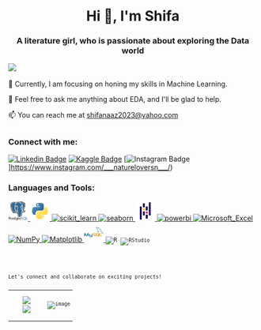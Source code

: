 <h1 align="center">Hi 👋, I'm Shifa</h1>

<h3 align="center"> A literature girl, who is passionate about exploring the Data world </h3>

<img src="https://komarev.com/ghpvc/?username=Shifanaaz125&color=blue&style=plastic" />
  </td>


🌱 Currently, I am focusing on honing my skills in Machine Learning.

💬 Feel free to ask me anything about EDA, and I'll be glad to help.

📫 You can reach me at shifanaaz2023@yahoo.com



 ## <h3 align="left">Connect with me:</h3>

[![Linkedin Badge](https://img.shields.io/badge/-LinkedIn-0e76a8?style=flat-square&logo=Linkedin&logoColor=white)](https://www.linkedin.com/in/shifanaaz/)
[![Kaggle Badge](https://img.shields.io/badge/-Kaggle-20beff?style=flat-square&logo=Kaggle&logoColor=white)](https://www.kaggle.com/shifanaaz125)
[![Instagram Badge](https://en.wikipedia.org/wiki/Instagram#/media/File:Instagram_logo_2022.svg)]https://www.instagram.com/___natureloversn___/)



<h3 align="left">Languages and Tools:</h3>
<p align="left"> <a href="https://www.postgresql.org" target="_blank" rel="noreferrer"> <img src="https://raw.githubusercontent.com/devicons/devicon/master/icons/postgresql/postgresql-original-wordmark.svg" alt="postgresql" width="40" height="40"/> </a> <a href="https://www.python.org" target="_blank" rel="noreferrer"> <img src="https://raw.githubusercontent.com/devicons/devicon/master/icons/python/python-original.svg" alt="python" width="40" height="40"/> </a> <a href="https://scikit-learn.org/" target="_blank" rel="noreferrer"> <img src="https://upload.wikimedia.org/wikipedia/commons/0/05/Scikit_learn_logo_small.svg" alt="scikit_learn" width="40" height="40"/> </a> <a href="https://seaborn.pydata.org/" target="_blank" rel="noreferrer"> <img src="https://seaborn.pydata.org/_images/logo-mark-lightbg.svg" alt="seaborn" width="40" height="40"/> </a> <a href="https://pandas.pydata.org/" target="_blank" rel="noreferrer"> <img src="https://raw.githubusercontent.com/devicons/devicon/2ae2a900d2f041da66e950e4d48052658d850630/icons/pandas/pandas-original.svg" alt="pandas" width="40" height="40"/> </a> <a href="https://powerbi.microsoft.com/en-in/" target="_blank" rel="noreferrer"> <img src="https://upload.wikimedia.org/wikipedia/commons/c/cf/New_Power_BI_Logo.svg" alt="powerbi" width="40" height="40"/> </a> <a href="https://www.microsoft.com/en-in/microsoft-365/excel" target="_blank" rel="noreferrer"> <img src="https://upload.wikimedia.org/wikipedia/commons/3/34/Microsoft_Office_Excel_%282019%E2%80%93present%29.svg" alt="Microsoft_Excel" width="40" height="40"/> </a> <a href="https://numpy.org" target="_blank" rel="noreferrer"> <img src="https://upload.wikimedia.org/wikipedia/commons/3/31/NumPy_logo_2020.svg" alt="NumPy" width="40" height="20"/> </a> <a href="https://matplotlib.org" target="_blank" rel="noreferrer"> <img src="https://upload.wikimedia.org/wikipedia/en/5/56/Matplotlib_logo.svg" alt="Matplotlib" width="80" height="20"/> </a> <a href="https://www.mysql.com/" target="_blank" rel="noreferrer"> <img src="https://raw.githubusercontent.com/devicons/devicon/master/icons/mysql/mysql-original-wordmark.svg" alt="mysql" width="40" height="40"/> </a> <code><img height = "30" src ='https://profilinator.rishav.dev/skills-assets/r.svg' alt = 'R'> <code><img height = "30" src='https://upload.wikimedia.org/wikipedia/commons/d/d0/RStudio_logo_flat.svg' alt = 'RStudio'>
</p> 



<table>
<tr>
  <td width="45%"> 
    <img src="https://github-readme-stats.vercel.app/api?&count_private=true&include_all_commits=true&username=shifanaaz125&custom_title=GitHub+Stats&show_icons=true&theme=radical" />
    <img src="https://github-readme-stats.vercel.app/api/top-langs/?username=shifanaaz125&layout=compact&theme=radical" width="100%" />
    </td>

 <td width="48%"> <img alt="image" align="right"
src="https://github.com/Shifanaaz125/Shifanaaz125/assets/120267469/273423c1-d8fb-4612-af57-235ffebf1d3c"/></td>


Let's connect and collaborate on exciting projects!
